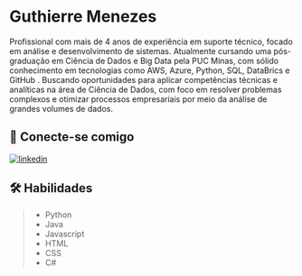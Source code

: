 # Guthierre Menezes
Profissional com mais de 4 anos de experiência em suporte técnico, focado em análise e 
desenvolvimento de sistemas. Atualmente cursando uma pós-graduação em Ciência de 
Dados e Big Data pela PUC Minas, com sólido conhecimento em tecnologias como AWS, 
Azure, Python, SQL, DataBrics e GitHub . Buscando oportunidades para aplicar 
competências técnicas e analíticas na área de Ciência de Dados, com foco em resolver 
problemas complexos e otimizar processos empresariais por meio da análise de grandes 
volumes de dados.

## 🔗 Conecte-se comigo
[![linkedin](https://img.shields.io/badge/linkedin-0A66C2?style=for-the-badge&logo=linkedin&logoColor)](https://www.linkedin.com/in/guthierre-barbosa-menezes-775439122/)

## 🛠 Habilidades
> - Python
> - Java
> - Javascript
> - HTML
> - CSS
> - C#



